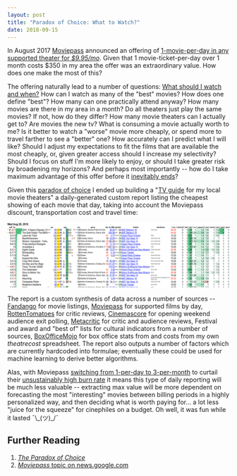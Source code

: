 ```yaml
---
layout: post
title: "Paradox of Choice: What to Watch?"
date: 2018-09-15
---
```


In August 2017 [Moviepass](https://www.moviepass.com/) announced an offering of [1-movie-per-day in any supported theater for *$9.95/mo*](https://en.wikipedia.org/wiki/MoviePass#2015–2017).  Given that 1 movie-ticket-per-day over 1 month costs $350 in my area the offer was an extraordinary value.  How does one make the most of this?

The offering naturally lead to a number of questions: [What should I watch and when?](https://en.wikipedia.org//wiki/Prioritization)  How can I watch as many of the "best" movies?  How does one define "best"?  How many can one practically attend anyway?  How many movies are there in my area in a month?  Do all theaters just play the same movies?  If not, how do they differ?  How many movie theaters can I actually get to?  Are movies the new tv? What is consuming a movie actually worth to me?  Is it better to watch a "worse" movie more cheaply, or spend more to travel farther to see a "better" one?  How accurately can I predict what I will like?  Should I adjust my expectations to fit the films that are available the most cheaply, or, given greater access should I increase my selectivity?  Should I focus on stuff I'm more likely to enjoy, or should I take greater risk by broadening my horizons?  And perhaps most importantly -- how do I take maximum advantage of this offer before it [inevitably ends](https://en.wikipedia.org/wiki/Burn_rate)?

Given this [paradox of choice](https://en.wikipedia.org/wiki/The_Paradox_of_Choice) I ended up building a "[TV guide](https://www.tvguide.com/listings/) for my local movie theaters" a daily-generated custom report listing the cheapest showing of each movie that day, taking into account the Moviepass discount, transportation cost and travel time:

![report](/i/making-the-most-of-moviepass-2018/report.png)

The report is a custom synthesis of data across a number of sources -- [Fandango](https://www.fandango.com/) for movie listings, [Moviepass](https://www.moviepass.com/movies) for supported films by day, [RottenTomatoes](https://www.rottentomatoes.com/) for critic reviews, [Cinemascore](https://www.cinemascore.com/) for opening weekend audience exit polling, [Metacritic](https://www.metacritic.com/) for critic and audience reviews, Festival and award and "best of" lists for cultural indicators from a number of sources, [BoxOfficeMojo](https://www.boxofficemojo.com/) for box office stats from and costs from my own _theatrecost_ spreadsheet. The report also outputs a number of factors which are currently hardcoded into formulae; eventually these could be used for machine learning to derive better algorithms.

Alas, with Moviepass [switching from 1-per-day to 3-per-month](https://www.cnet.com/news/moviepass-new-3-movies-per-month-for-10-plan-is-live/) to curtail their [unsustainably high burn rate](https://www.hollywoodreporter.com/news/moviepass-parent-discloses-loss-486-million-first-quarter-1112334) it means this type of daily reporting will be much less valuable -- extracting max value will be more dependent on forecasting the most "interesting" movies between billing periods in a highly personalized way, and then deciding what is worth paying for... a lot less "juice for the squeeze" for cinephiles on a budget. Oh well, it was fun while it lasted ¯\\\_(ツ)\_/¯

## Further Reading

1. [*The Paradox of Choice*](https://en.wikipedia.org/wiki/The_Paradox_of_Choice)
2. [*Moviepass* topic on news.google.com](https://news.google.com/topics/CAAqJAgKIh5DQkFTRUFvS0wyMHZNSEptYURKamJoSUNaVzRvQUFQAQ?hl=en-US&gl=US&ceid=US%3Aen)
